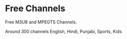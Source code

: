 # Free Channels
Free M3U8 and MPEGTS Channels.
<p>
Around 300 channels English, Hindi, Punjabi, Sports, Kids
